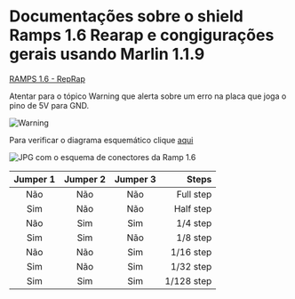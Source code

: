 # Documentações sobre o shield Ramps 1.6 Rearap e congigurações gerais usando Marlin 1.1.9



[RAMPS 1.6 - RepRap](https://reprap.org/wiki/RAMPS_1.6)

Atentar para o tópico Warning que alerta sobre um erro na placa que joga o pino de 5V para GND.

![Warning](https://reprap.org/mediawiki/images/d/d0/Shorted.png)


Para verificar o diagrama esquemático clique [aqui](https://github.com/bigtreetech/ramps-1.6/blob/master/Ramps1.6/hardware/R6Schematic%20diagram.pdf)

![JPG com o esquema de conectores da Ramp 1.6](https://reprap.org/mediawiki/images/5/55/RAMPS1-6connectors.jpg)



|  Jumper 1 | Jumper 2  | Jumper 3  |    Steps    |
|:---------:|:---------:|:---------:|------------:|
|    Não    |   Não     |   Não     |  Full step  |
|    Sim    |   Não     |   Não     |  Half step  |
|    Não    |   Sim     |   Sim     |   1/4 step  |
|    Sim    |   Sim     |   Não     |   1/8 step  |
|    Não    |   Não     |   Sim     |  1/16 step  |
|    Sim    |   Não     |   Sim     |  1/32 step  |
|    Sim    |   Sim     |   Sim     | 1/128 step  |

